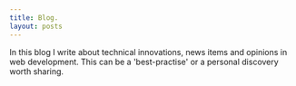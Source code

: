 ```yaml
---
title: Blog.
layout: posts
---
```


In this blog I write about technical innovations, news items and opinions in web development. This can be a 'best-practise' or a personal discovery worth sharing.